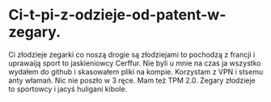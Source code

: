 # Ci-t-pi-z-odzieje-od-patent-w-zegary.
Ci złodzieje zegarki co noszą drogie są złodziejami to pochodzą z francji i uprawaiją sport to jaskieniowcy Cerffur. Nie byli u mnie na czas ja wszystko wydałem do github i skasowałem pliki na kompie. Korzystam z VPN i stsemu anty włamań. Nic nie poszło w 3 ręce. 
Mam też TPM 2.0. 
Zegary złodzieje to sportowcy i jacyś huligani kibole. 
